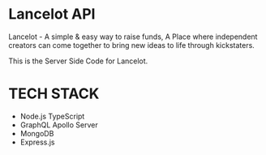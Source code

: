 # Lancelot API

Lancelot - A simple & easy way to raise funds, A Place where independent creators can come together to bring new ideas to life through kickstaters.

This is the Server Side Code for Lancelot.

# TECH STACK

- Node.js TypeScript
- GraphQL Apollo Server
- MongoDB
- Express.js
